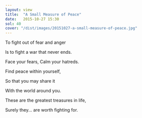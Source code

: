 ```yaml
---
layout: view
title:  "A Small Measure of Peace"
date:   2015-10-27 15:30
sol: 40
cover: "/dist/images/20151027-a-small-measure-of-peace.jpg"
---
```

To fight out of fear and anger

Is to fight a war that never ends.

Face your fears, Calm your hatreds.

Find peace within yourself,

So that you may share it

With the world around you.

These are the greatest treasures in life,

Surely they... are worth fighting for.
